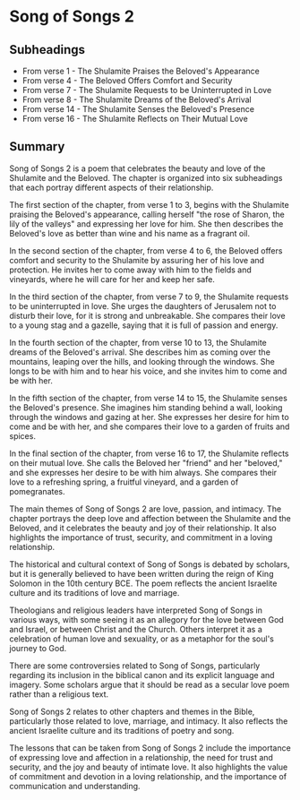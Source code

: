 # Song of Songs 2

## Subheadings

* From verse 1 - The Shulamite Praises the Beloved's Appearance
* From verse 4 - The Beloved Offers Comfort and Security
* From verse 7 - The Shulamite Requests to be Uninterrupted in Love
* From verse 8 - The Shulamite Dreams of the Beloved's Arrival
* From verse 14 - The Shulamite Senses the Beloved's Presence
* From verse 16 - The Shulamite Reflects on Their Mutual Love

## Summary

Song of Songs 2 is a poem that celebrates the beauty and love of the Shulamite and the Beloved. The chapter is organized into six subheadings that each portray different aspects of their relationship.

The first section of the chapter, from verse 1 to 3, begins with the Shulamite praising the Beloved's appearance, calling herself "the rose of Sharon, the lily of the valleys" and expressing her love for him. She then describes the Beloved's love as better than wine and his name as a fragrant oil.

In the second section of the chapter, from verse 4 to 6, the Beloved offers comfort and security to the Shulamite by assuring her of his love and protection. He invites her to come away with him to the fields and vineyards, where he will care for her and keep her safe.

In the third section of the chapter, from verse 7 to 9, the Shulamite requests to be uninterrupted in love. She urges the daughters of Jerusalem not to disturb their love, for it is strong and unbreakable. She compares their love to a young stag and a gazelle, saying that it is full of passion and energy.

In the fourth section of the chapter, from verse 10 to 13, the Shulamite dreams of the Beloved's arrival. She describes him as coming over the mountains, leaping over the hills, and looking through the windows. She longs to be with him and to hear his voice, and she invites him to come and be with her.

In the fifth section of the chapter, from verse 14 to 15, the Shulamite senses the Beloved's presence. She imagines him standing behind a wall, looking through the windows and gazing at her. She expresses her desire for him to come and be with her, and she compares their love to a garden of fruits and spices.

In the final section of the chapter, from verse 16 to 17, the Shulamite reflects on their mutual love. She calls the Beloved her "friend" and her "beloved," and she expresses her desire to be with him always. She compares their love to a refreshing spring, a fruitful vineyard, and a garden of pomegranates.

The main themes of Song of Songs 2 are love, passion, and intimacy. The chapter portrays the deep love and affection between the Shulamite and the Beloved, and it celebrates the beauty and joy of their relationship. It also highlights the importance of trust, security, and commitment in a loving relationship.

The historical and cultural context of Song of Songs is debated by scholars, but it is generally believed to have been written during the reign of King Solomon in the 10th century BCE. The poem reflects the ancient Israelite culture and its traditions of love and marriage.

Theologians and religious leaders have interpreted Song of Songs in various ways, with some seeing it as an allegory for the love between God and Israel, or between Christ and the Church. Others interpret it as a celebration of human love and sexuality, or as a metaphor for the soul's journey to God.

There are some controversies related to Song of Songs, particularly regarding its inclusion in the biblical canon and its explicit language and imagery. Some scholars argue that it should be read as a secular love poem rather than a religious text.

Song of Songs 2 relates to other chapters and themes in the Bible, particularly those related to love, marriage, and intimacy. It also reflects the ancient Israelite culture and its traditions of poetry and song.

The lessons that can be taken from Song of Songs 2 include the importance of expressing love and affection in a relationship, the need for trust and security, and the joy and beauty of intimate love. It also highlights the value of commitment and devotion in a loving relationship, and the importance of communication and understanding.